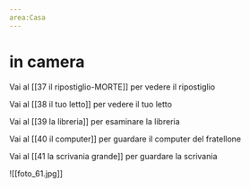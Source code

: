 ```yaml
---
area:Casa
---
```

# in camera

Vai al [[37 il ripostiglio-MORTE]] per vedere il ripostiglio

Vai al [[38 il tuo letto]] per vedere il tuo letto

Vai al [[39 la libreria]] per esaminare la libreria

Vai al [[40 il computer]] per guardare il computer del fratellone

Vai al [[41 la scrivania grande]] per guardare la scrivania

![[foto_61.jpg]]